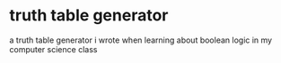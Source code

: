 # truth table generator

a truth table generator i wrote when learning about boolean logic in my computer science class